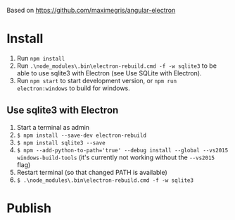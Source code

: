 Based on https://github.com/maximegris/angular-electron

# Install
1. Run ```npm install```
2. Run ```.\node_modules\.bin\electron-rebuild.cmd -f -w sqlite3``` to be able to use sqlite3 with Electron (see Use SQLite with Electron).
3. Run ```npm start``` to start development version, or ```npm run electron:windows``` to build for windows.

## Use sqlite3 with Electron
1. Start a terminal as admin
2. ```$ npm install --save-dev electron-rebuild```
3. ```$ npm install sqlite3 --save```
4. ```$ npm --add-python-to-path='true' --debug install --global --vs2015 windows-build-tools``` (it's currently not working without the ```--vs2015``` flag)
5. Restart terminal (so that changed PATH is available)
6. ```$ .\node_modules\.bin\electron-rebuild.cmd -f -w sqlite3```

# Publish
